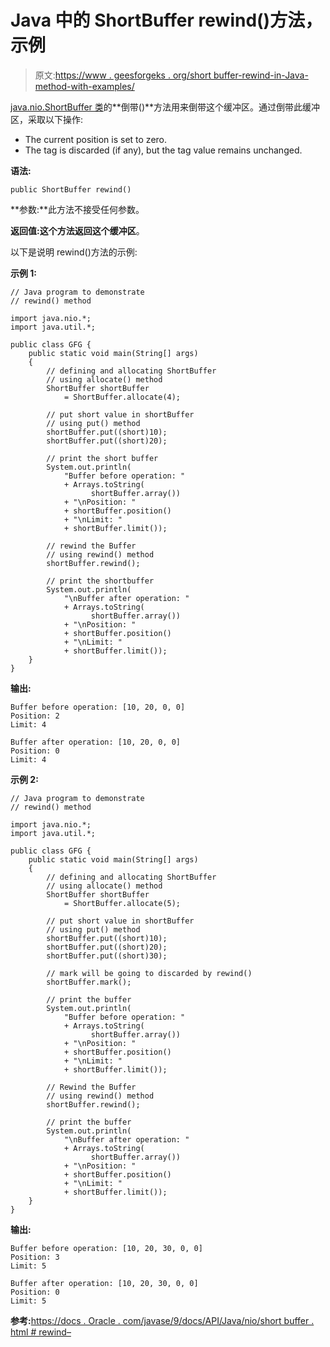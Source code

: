 # Java 中的 ShortBuffer rewind()方法，示例

> 原文:[https://www . geesforgeks . org/short buffer-rewind-in-Java-method-with-examples/](https://www.geeksforgeeks.org/shortbuffer-rewind-method-in-java-with-examples/)

[java.nio.ShortBuffer 类](https://www.geeksforgeeks.org/tag/java-shortbuffer/)的**倒带()**方法用来倒带这个缓冲区。通过倒带此缓冲区，采取以下操作:

*   The current position is set to zero.
*   The tag is discarded (if any), but the tag value remains unchanged.

**语法:**

```
public ShortBuffer rewind()
```

**参数:**此方法不接受任何参数。

**返回值:**这个方法返回这个**缓冲区**。

以下是说明 rewind()方法的示例:

**示例 1:**

```
// Java program to demonstrate
// rewind() method

import java.nio.*;
import java.util.*;

public class GFG {
    public static void main(String[] args)
    {
        // defining and allocating ShortBuffer
        // using allocate() method
        ShortBuffer shortBuffer
            = ShortBuffer.allocate(4);

        // put short value in shortBuffer
        // using put() method
        shortBuffer.put((short)10);
        shortBuffer.put((short)20);

        // print the short buffer
        System.out.println(
            "Buffer before operation: "
            + Arrays.toString(
                  shortBuffer.array())
            + "\nPosition: "
            + shortBuffer.position()
            + "\nLimit: "
            + shortBuffer.limit());

        // rewind the Buffer
        // using rewind() method
        shortBuffer.rewind();

        // print the shortbuffer
        System.out.println(
            "\nBuffer after operation: "
            + Arrays.toString(
                  shortBuffer.array())
            + "\nPosition: "
            + shortBuffer.position()
            + "\nLimit: "
            + shortBuffer.limit());
    }
}
```

**输出:**

```
Buffer before operation: [10, 20, 0, 0]
Position: 2
Limit: 4

Buffer after operation: [10, 20, 0, 0]
Position: 0
Limit: 4

```

**示例 2:**

```
// Java program to demonstrate
// rewind() method

import java.nio.*;
import java.util.*;

public class GFG {
    public static void main(String[] args)
    {
        // defining and allocating ShortBuffer
        // using allocate() method
        ShortBuffer shortBuffer
            = ShortBuffer.allocate(5);

        // put short value in shortBuffer
        // using put() method
        shortBuffer.put((short)10);
        shortBuffer.put((short)20);
        shortBuffer.put((short)30);

        // mark will be going to discarded by rewind()
        shortBuffer.mark();

        // print the buffer
        System.out.println(
            "Buffer before operation: "
            + Arrays.toString(
                  shortBuffer.array())
            + "\nPosition: "
            + shortBuffer.position()
            + "\nLimit: "
            + shortBuffer.limit());

        // Rewind the Buffer
        // using rewind() method
        shortBuffer.rewind();

        // print the buffer
        System.out.println(
            "\nBuffer after operation: "
            + Arrays.toString(
                  shortBuffer.array())
            + "\nPosition: "
            + shortBuffer.position()
            + "\nLimit: "
            + shortBuffer.limit());
    }
}
```

**输出:**

```
Buffer before operation: [10, 20, 30, 0, 0]
Position: 3
Limit: 5

Buffer after operation: [10, 20, 30, 0, 0]
Position: 0
Limit: 5

```

**参考:**[https://docs . Oracle . com/javase/9/docs/API/Java/nio/short buffer . html # rewind–](https://docs.oracle.com/javase/9/docs/api/java/nio/ShortBuffer.html#rewind--)